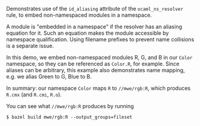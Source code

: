 Demonstrates use of the `id_aliasing` attribute of the
`ocaml_ns_resolver` rule, to embed non-namespaced modules in a
namespace.

A module is "embedded in a namespace" if the resolver has an aliasing
equation for it. Such an equation makes the module accessible by
namespace qualification. Using filename prefixes to prevent name
collisions is a separate issue.

In this demo, we embed non-namespaced modules R, G, and B in our
`Color` namespace, so they can be referenced as `Color.R`, for
example. Since aliases can be arbitrary, this example also
demonstrates name mapping, e.g. we alias Green to G, Blue to B.

In summary: our namespace `Color` maps `R` to `//mwe/rgb:R`, which
produces `R.cmx` (and `R.cmi`, `R.o`).

You can see what `//mwe/rgb:R` produces by running

`$ bazel build mwe/rgb:R --output_groups=fileset`
